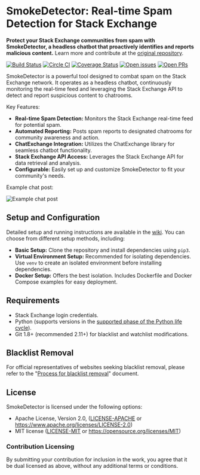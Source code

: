 # SmokeDetector: Real-time Spam Detection for Stack Exchange

**Protect your Stack Exchange communities from spam with SmokeDetector, a headless chatbot that proactively identifies and reports malicious content.**  Learn more and contribute at the [original repository](https://github.com/Charcoal-SE/SmokeDetector).

[![Build Status](https://github.com/Charcoal-SE/SmokeDetector/actions/workflows/build.yml/badge.svg?query=branch%3Amaster)](https://github.com/Charcoal-SE/SmokeDetector/actions/workflows/build.yml?query=branch%3Amaster)
[![Circle CI](https://circleci.com/gh/Charcoal-SE/SmokeDetector.svg?style=shield)](https://circleci.com/gh/Charcoal-SE/SmokeDetector)
[![Coverage Status](https://coveralls.io/repos/github/Charcoal-SE/SmokeDetector/badge.svg?branch=master)](https://coveralls.io/github/Charcoal-SE/SmokeDetector?branch=master)
[![Open issues](https://img.shields.io/github/issues/Charcoal-SE/SmokeDetector.svg)](https://github.com/Charcoal-SE/SmokeDetector/issues)
[![Open PRs](https://img.shields.io/github/issues-pr/Charcoal-SE/SmokeDetector.svg)](https://github.com/Charcoal-SE/SmokeDetector/pulls)

SmokeDetector is a powerful tool designed to combat spam on the Stack Exchange network. It operates as a headless chatbot, continuously monitoring the real-time feed and leveraging the Stack Exchange API to detect and report suspicious content to chatrooms.

Key Features:

*   **Real-time Spam Detection:** Monitors the Stack Exchange real-time feed for potential spam.
*   **Automated Reporting:** Posts spam reports to designated chatrooms for community awareness and action.
*   **ChatExchange Integration:** Utilizes the ChatExchange library for seamless chatbot functionality.
*   **Stack Exchange API Access:** Leverages the Stack Exchange API for data retrieval and analysis.
*   **Configurable:**  Easily set up and customize SmokeDetector to fit your community's needs.

Example chat post:

![Example chat post](https://i.sstatic.net/oLyfb.png)

## Setup and Configuration

Detailed setup and running instructions are available in the [wiki](https://charcoal-se.org/smokey). You can choose from different setup methods, including:

*   **Basic Setup:** Clone the repository and install dependencies using `pip3`.
*   **Virtual Environment Setup:** Recommended for isolating dependencies.  Use `venv` to create an isolated environment before installing dependencies.
*   **Docker Setup:** Offers the best isolation. Includes Dockerfile and Docker Compose examples for easy deployment.

## Requirements

*   Stack Exchange login credentials.
*   Python (supports versions in the [supported phase of the Python life cycle](https://devguide.python.org/versions/)).
*   Git 1.8+ (recommended 2.11+) for blacklist and watchlist modifications.

## Blacklist Removal

For official representatives of websites seeking blacklist removal, please refer to the "[Process for blacklist removal](https://charcoal-se.org/smokey/Process-for-blacklist-removal)" document.

## License

SmokeDetector is licensed under the following options:

*   Apache License, Version 2.0, ([LICENSE-APACHE](LICENSE-APACHE) or <https://www.apache.org/licenses/LICENSE-2.0>)
*   MIT license ([LICENSE-MIT](LICENSE-MIT) or <https://opensource.org/licenses/MIT>)

### Contribution Licensing

By submitting your contribution for inclusion in the work, you agree that it be dual licensed as above, without any additional terms or conditions.
